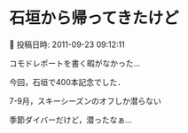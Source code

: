 # 石垣から帰ってきたけど

📅 投稿日時: 2011-09-23 09:12:11

コモドレポートを書く暇がなかった…


今回，石垣で400本記念でした．


7-9月，スキーシーズンのオフしか潜らない


季節ダイバーだけど，潜ったなぁ…
